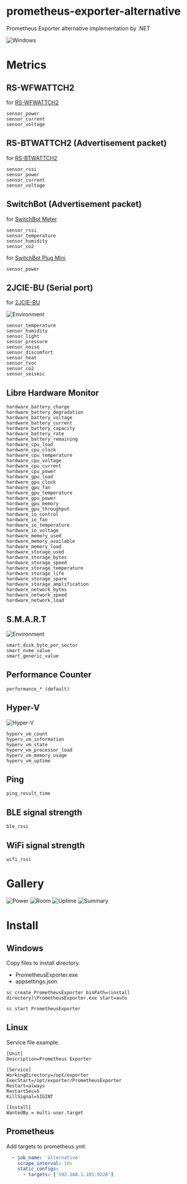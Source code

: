 # prometheus-exporter-alternative

Prometheus Exporter alternative implementation by .NET

![Windows](https://github.com/usausa/prometheus-exporter-alternative/blob/main/Document/windows.png)

# Metrics

## RS-WFWATTCH2

for [RS-WFWATTCH2](https://www.ratocsystems.com/products/sensor/watt/rswfwattch2/)

```
sensor_power
sensor_current
sensor_voltage
```

## RS-BTWATTCH2 (Advertisement packet)

for [RS-BTWATTCH2](https://www.ratocsystems.com/products/sensor/watt/rsbtwattch2/)

```
sensor_rssi
sensor_power
sensor_current
sensor_voltage
```

## SwitchBot (Advertisement packet)

for [SwitchBot Meter](https://www.switchbot.jp/products/switchbot-meter)

```
sensor_rssi
sensor_temperature
sensor_humidity
sensor_co2
```

for [SwitchBot Plug Mini](https://www.switchbot.jp/products/switchbot-plug-mini)

```
sensor_power
```

## 2JCIE-BU (Serial port)

for [2JCIE-BU](https://www.fa.omron.co.jp/products/family/3724/lineup.html)

![Environment](https://github.com/usausa/prometheus-exporter-alternative/blob/main/Document/environment.png)

```
sensor_temperature
sensor_humidity
sensor_light
sensor_pressure
sensor_noise
sensor_discomfort
sensor_heat
sensor_tvoc
sensor_co2
sensor_seismic
```

## Libre Hardware Monitor

```
hardware_battery_charge
hardware_battery_degradation
hardware_battery_voltage
hardware_battery_current
hardware_battery_capacity
hardware_battery_rate
hardware_battery_remaining
hardware_cpu_load
hardware_cpu_clock
hardware_cpu_temperature
hardware_cpu_voltage
hardware_cpu_current
hardware_cpu_power
hardware_gpu_load
hardware_gpu_clock
hardware_gpu_fan
hardware_gpu_temperature
hardware_gpu_power
hardware_gpu_memory
hardware_gpu_throughput
hardware_io_control
hardware_io_fan
hardware_io_temperature
hardware_io_voltage
hardware_memory_used
hardware_memory_available
hardware_memory_load
hardware_storage_used
hardware_storage_bytes
hardware_storage_speed
hardware_storage_temperature
hardware_storage_life
hardware_storage_spare
hardware_storage_amplification
hardware_network_bytes
hardware_network_speed
hardware_network_load
```

## S.M.A.R.T

![Environment](https://github.com/usausa/prometheus-exporter-alternative/blob/main/Document/smart.png)

```
smart_disk_byte_per_sector
smart_nvme_value
smart_generic_value
```

## Performance Counter

```
performance_* (default)
```

## Hyper-V

![Hyper-V](https://github.com/usausa/prometheus-exporter-alternative/blob/main/Document/hyperv.png)

```
hyperv_vm_count
hyperv_vm_information
hyperv_vm_state
hyperv_vm_processor_load
hyperv_vm_memory_usage
hyperv_vm_uptime
```

## Ping

```
ping_result_time
```

## BLE signal strength


```
ble_rssi
```

## WiFi signal strength

```
wifi_rssi
```

# Gallery

![Power](https://github.com/usausa/prometheus-exporter-alternative/blob/main/Document/power.png)
![Room](https://github.com/usausa/prometheus-exporter-alternative/blob/main/Document/room.png)
![Uptime](https://github.com/usausa/prometheus-exporter-alternative/blob/main/Document/uptime.png)
![Summary](https://github.com/usausa/prometheus-exporter-alternative/blob/main/Document/summary.png)

# Install

## Windows

Copy files to install directory.

* PrometheusExporter.exe
* appsettings.json

```
sc create PrometheusExporter binPath=(install directory)\PrometheusExporter.exe start=auto
```

```
sc start PrometheusExporter
```

## Linux

Service file example.

```
[Unit]
Description=Prometheus Exporter

[Service]
WorkingDirectory=/opt/exporter
ExecStart=/opt/exporter/PrometheusExporter
Restart=always
RestartSec=5
KillSignal=SIGINT

[Install]
WantedBy = multi-user.target
```

## Prometheus

Add targets to prometheus.yml.

```yaml
  - job_name: 'alternative'
    scrape_interval: 10s
    static_configs:
      - targets: ['192.168.1.101:9228']
```
